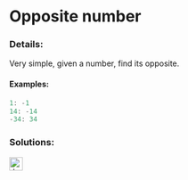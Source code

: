 # Opposite number

### Details:

Very simple, given a number, find its opposite.

#### Examples:

```javascript
1: -1
14: -14
-34: 34
```

### Solutions:

[<img src="https://github.com/CrappyCodeMaker/Training-How-to-Code/blob/master/images/logo/javascript.svg" height="24px" alt="JavaScript">](https://github.com/CrappyCodeMaker/CODEWARS/blob/main/5%20kyu/Gap%20in%20Primes/Solutions/JS.js)
